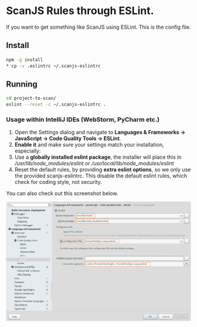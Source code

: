 # ScanJS Rules through ESLint.

If you want to get something like ScanJS using ESLint. This is the config 
file.

## Install
```sh
npm -g install
* cp -v .eslintrc ~/.scanjs-eslintrc
```

<!--
Note that a globally installed eslint can see only globally installed plugins.

So you either have to install eslint itself and then required packages locally
Or everything globally.
-->


## Running
```sh
cd project-to-scan/
eslint --reset -c ~/.scanjs-eslintrc .
```

### Usage within IntelliJ IDEs (WebStorm, PyCharm etc.)
1. Open the Settings dialog and navigate to **Languages & Frameworks → JavaScript → Code Quality Tools → ESLint**.
2. **Enable it** and make sure your settings match your installation, especially:
3. Use a **globally installed eslint package**, the installer will place this in */usr/lib/node_modules/eslint* or */usr/local/lib/node_modules/eslint*
4. Reset the default rules, by providing **extra eslint options**, so we only use the provided scanjs-eslintrc. This disable the default eslint rules, which check for coding style, not security.


You can also check out this screenshot below.

![Settings for IntelliJ IDEs](./intellij-settings.png)
